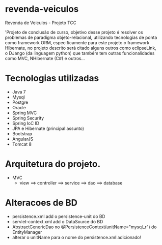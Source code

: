 revenda-veiculos
================

Revenda de Veiculos - Projeto TCC

'Projeto de conclusão de curso, objetivo desse projeto é resolver os problemas de paradigma objeto-relacional, utilizando tecnologias de ponta como framework ORM, especificamente para este projeto o framework Hibernate, no projeto descrito será citado alguns outros como eclipseLink, o DJango (da linguagem python) que também tem outras funcionalidades como MVC, NHibernate (C#) e outros...

# Tecnologias utilizadas

- Java 7
- Mysql
- Postgre
- Oracle
- Spring MVC
- Spring Security
- Spring IoC ID
- JPA e Hibernate (principal assunto)
- Bootstrap
- AngularJS
- Tomcat 8

# Arquitetura do projeto.

- MVC 
  - view ==> controller ==> service ==> dao ==> database


# Alteracoes de BD

- persistence.xml add o persistence-unit do BD
- servlet-context.xml add o DataSource do BD
- AbstractGenericDao no @PersistenceContext(unitName="mysql_r") do EntityManager
- alterar o unitName para o nome do persistence.xml adicionado! 
